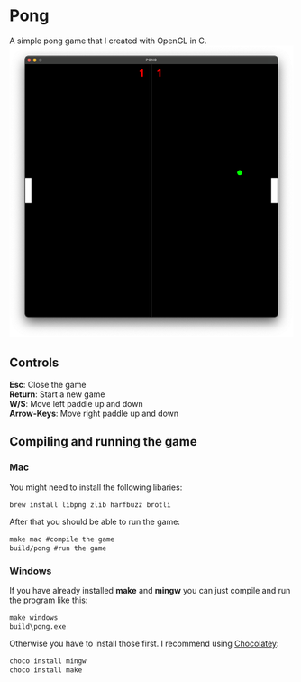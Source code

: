 # Pong
A simple pong game that I created with OpenGL in C.
![Pong](Pong.png)
## Controls
<b>Esc</b>: Close the game \
<b>Return</b>: Start a new game \
<b>W/S</b>: Move left paddle up and down \
<b>Arrow-Keys</b>: Move right paddle up and down 
## Compiling and running the game
### Mac
You might need to install the following libaries:
```shell
brew install libpng zlib harfbuzz brotli 
```
After that you should be able to run the game:
```shell
make mac #compile the game
build/pong #run the game
```

### Windows
If you have already installed **make** and **mingw** you can just compile and run the program like this:
```shell
make windows
build\pong.exe
```
Otherwise you have to install those first. I recommend using [Chocolatey](https://chocolatey.org/):
```shell
choco install mingw
choco install make
```